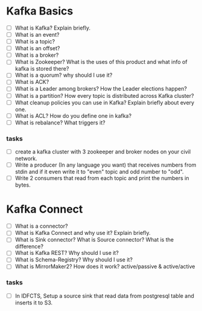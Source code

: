 # Kafka Basics

- [ ] What is Kafka? Explain briefly.
- [ ] What is an event?
- [ ] What is a topic?
- [ ] What is an offset?
- [ ] What is a broker?
- [ ] What is Zookeeper? What is the uses of this product and what info of kafka is stored there?
- [ ] What is a quorum? why should I use it?
- [ ] What is ACK?
- [ ] What is a Leader among brokers? How the Leader elections happen?
- [ ] What is a partition? How every topic is distributed across Kafka cluster?
- [ ] What cleanup policies you can use in Kafka? Explain briefly about every one.
- [ ] What is ACL? How do you define one in kafka?
- [ ] What is rebalance? What triggers it?
### tasks
- [ ] create a kafka cluster with 3 zookeeper and broker nodes on your civil network. 
- [ ] Write a producer (In any language you want) that receives numbers from stdin and if it even write it to "even" topic and odd number to "odd".
- [ ] Write 2 consumers that read from each topic and print the numbers in bytes.

# Kafka Connect
- [ ] What is a connector?
- [ ] What is Kafka Connect and why use it? Explain briefly.
- [ ] What is Sink connector? What is Source connector? What is the difference?
- [ ] What is Kafka REST? Why should I use it?
- [ ] What is Schema-Registry? Why should I use it?
- [ ] What is MirrorMaker2? How does it work? active/passive & active/active

### tasks
- [ ] In IDFCTS, Setup a source sink that read data from postgresql table and inserts it to S3.


